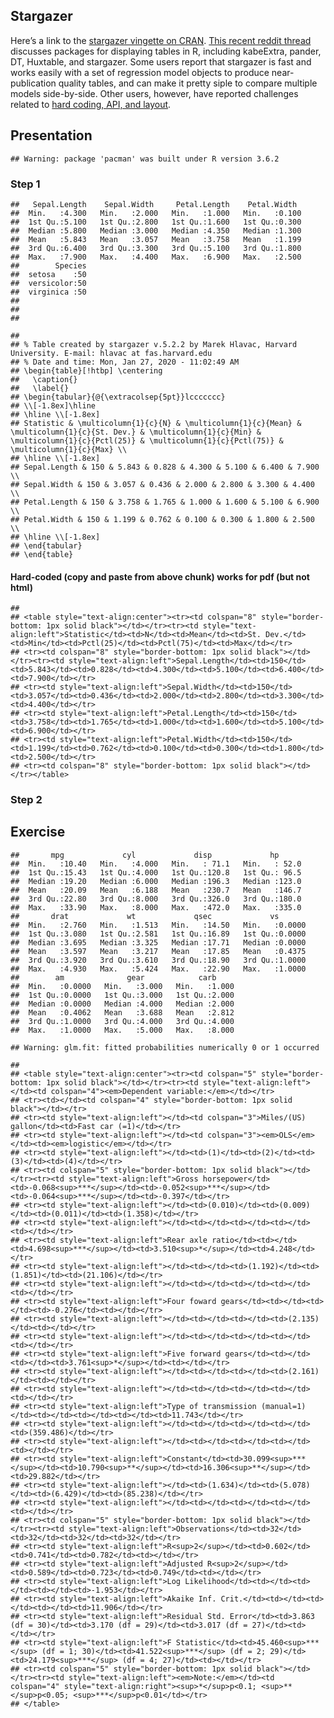 Stargazer
---------

Here’s a link to the [stargazer vingette on
CRAN](https://cran.r-project.org/web/packages/stargazer/vignettes/stargazer.pdf).
[This recent reddit
thread](https://www.reddit.com/r/rstats/comments/8qn43z/what_is_the_best_package_for_displaying_tables_in/)
discusses packages for displaying tables in R, including kabeExtra,
pander, DT, Huxtable, and stargazer. Some users report that stargazer is
fast and works easily with a set of regression model objects to produce
near-publication quality tables, and can make it pretty siple to compare
multiple models side-by-side. Other users, however, have reported
challenges related to [hard coding, API, and
layout](https://www.reddit.com/r/rstats/comments/6o9v9h/whats_your_favorite_relatively_obscure_r_package/dkgw9q1/).

Presentation
------------

    ## Warning: package 'pacman' was built under R version 3.6.2

### Step 1

    ##   Sepal.Length    Sepal.Width     Petal.Length    Petal.Width   
    ##  Min.   :4.300   Min.   :2.000   Min.   :1.000   Min.   :0.100  
    ##  1st Qu.:5.100   1st Qu.:2.800   1st Qu.:1.600   1st Qu.:0.300  
    ##  Median :5.800   Median :3.000   Median :4.350   Median :1.300  
    ##  Mean   :5.843   Mean   :3.057   Mean   :3.758   Mean   :1.199  
    ##  3rd Qu.:6.400   3rd Qu.:3.300   3rd Qu.:5.100   3rd Qu.:1.800  
    ##  Max.   :7.900   Max.   :4.400   Max.   :6.900   Max.   :2.500  
    ##        Species  
    ##  setosa    :50  
    ##  versicolor:50  
    ##  virginica :50  
    ##                 
    ##                 
    ## 

    ## 
    ## % Table created by stargazer v.5.2.2 by Marek Hlavac, Harvard University. E-mail: hlavac at fas.harvard.edu
    ## % Date and time: Mon, Jan 27, 2020 - 11:02:49 AM
    ## \begin{table}[!htbp] \centering 
    ##   \caption{} 
    ##   \label{} 
    ## \begin{tabular}{@{\extracolsep{5pt}}lccccccc} 
    ## \\[-1.8ex]\hline 
    ## \hline \\[-1.8ex] 
    ## Statistic & \multicolumn{1}{c}{N} & \multicolumn{1}{c}{Mean} & \multicolumn{1}{c}{St. Dev.} & \multicolumn{1}{c}{Min} & \multicolumn{1}{c}{Pctl(25)} & \multicolumn{1}{c}{Pctl(75)} & \multicolumn{1}{c}{Max} \\ 
    ## \hline \\[-1.8ex] 
    ## Sepal.Length & 150 & 5.843 & 0.828 & 4.300 & 5.100 & 6.400 & 7.900 \\ 
    ## Sepal.Width & 150 & 3.057 & 0.436 & 2.000 & 2.800 & 3.300 & 4.400 \\ 
    ## Petal.Length & 150 & 3.758 & 1.765 & 1.000 & 1.600 & 5.100 & 6.900 \\ 
    ## Petal.Width & 150 & 1.199 & 0.762 & 0.100 & 0.300 & 1.800 & 2.500 \\ 
    ## \hline \\[-1.8ex] 
    ## \end{tabular} 
    ## \end{table}

#### Hard-coded (copy and paste from above chunk) works for pdf (but not html)

    ## 
    ## <table style="text-align:center"><tr><td colspan="8" style="border-bottom: 1px solid black"></td></tr><tr><td style="text-align:left">Statistic</td><td>N</td><td>Mean</td><td>St. Dev.</td><td>Min</td><td>Pctl(25)</td><td>Pctl(75)</td><td>Max</td></tr>
    ## <tr><td colspan="8" style="border-bottom: 1px solid black"></td></tr><tr><td style="text-align:left">Sepal.Length</td><td>150</td><td>5.843</td><td>0.828</td><td>4.300</td><td>5.100</td><td>6.400</td><td>7.900</td></tr>
    ## <tr><td style="text-align:left">Sepal.Width</td><td>150</td><td>3.057</td><td>0.436</td><td>2.000</td><td>2.800</td><td>3.300</td><td>4.400</td></tr>
    ## <tr><td style="text-align:left">Petal.Length</td><td>150</td><td>3.758</td><td>1.765</td><td>1.000</td><td>1.600</td><td>5.100</td><td>6.900</td></tr>
    ## <tr><td style="text-align:left">Petal.Width</td><td>150</td><td>1.199</td><td>0.762</td><td>0.100</td><td>0.300</td><td>1.800</td><td>2.500</td></tr>
    ## <tr><td colspan="8" style="border-bottom: 1px solid black"></td></tr></table>

### Step 2

Exercise
--------

    ##       mpg             cyl             disp             hp       
    ##  Min.   :10.40   Min.   :4.000   Min.   : 71.1   Min.   : 52.0  
    ##  1st Qu.:15.43   1st Qu.:4.000   1st Qu.:120.8   1st Qu.: 96.5  
    ##  Median :19.20   Median :6.000   Median :196.3   Median :123.0  
    ##  Mean   :20.09   Mean   :6.188   Mean   :230.7   Mean   :146.7  
    ##  3rd Qu.:22.80   3rd Qu.:8.000   3rd Qu.:326.0   3rd Qu.:180.0  
    ##  Max.   :33.90   Max.   :8.000   Max.   :472.0   Max.   :335.0  
    ##       drat             wt             qsec             vs        
    ##  Min.   :2.760   Min.   :1.513   Min.   :14.50   Min.   :0.0000  
    ##  1st Qu.:3.080   1st Qu.:2.581   1st Qu.:16.89   1st Qu.:0.0000  
    ##  Median :3.695   Median :3.325   Median :17.71   Median :0.0000  
    ##  Mean   :3.597   Mean   :3.217   Mean   :17.85   Mean   :0.4375  
    ##  3rd Qu.:3.920   3rd Qu.:3.610   3rd Qu.:18.90   3rd Qu.:1.0000  
    ##  Max.   :4.930   Max.   :5.424   Max.   :22.90   Max.   :1.0000  
    ##        am              gear            carb      
    ##  Min.   :0.0000   Min.   :3.000   Min.   :1.000  
    ##  1st Qu.:0.0000   1st Qu.:3.000   1st Qu.:2.000  
    ##  Median :0.0000   Median :4.000   Median :2.000  
    ##  Mean   :0.4062   Mean   :3.688   Mean   :2.812  
    ##  3rd Qu.:1.0000   3rd Qu.:4.000   3rd Qu.:4.000  
    ##  Max.   :1.0000   Max.   :5.000   Max.   :8.000

    ## Warning: glm.fit: fitted probabilities numerically 0 or 1 occurred

    ## 
    ## <table style="text-align:center"><tr><td colspan="5" style="border-bottom: 1px solid black"></td></tr><tr><td style="text-align:left"></td><td colspan="4"><em>Dependent variable:</em></td></tr>
    ## <tr><td></td><td colspan="4" style="border-bottom: 1px solid black"></td></tr>
    ## <tr><td style="text-align:left"></td><td colspan="3">Miles/(US) gallon</td><td>Fast car (=1)</td></tr>
    ## <tr><td style="text-align:left"></td><td colspan="3"><em>OLS</em></td><td><em>logistic</em></td></tr>
    ## <tr><td style="text-align:left"></td><td>(1)</td><td>(2)</td><td>(3)</td><td>(4)</td></tr>
    ## <tr><td colspan="5" style="border-bottom: 1px solid black"></td></tr><tr><td style="text-align:left">Gross horsepower</td><td>-0.068<sup>***</sup></td><td>-0.052<sup>***</sup></td><td>-0.064<sup>***</sup></td><td>-0.397</td></tr>
    ## <tr><td style="text-align:left"></td><td>(0.010)</td><td>(0.009)</td><td>(0.011)</td><td>(1.358)</td></tr>
    ## <tr><td style="text-align:left"></td><td></td><td></td><td></td><td></td></tr>
    ## <tr><td style="text-align:left">Rear axle ratio</td><td></td><td>4.698<sup>***</sup></td><td>3.510<sup>*</sup></td><td>4.248</td></tr>
    ## <tr><td style="text-align:left"></td><td></td><td>(1.192)</td><td>(1.851)</td><td>(21.106)</td></tr>
    ## <tr><td style="text-align:left"></td><td></td><td></td><td></td><td></td></tr>
    ## <tr><td style="text-align:left">Four foward gears</td><td></td><td></td><td>-0.276</td><td></td></tr>
    ## <tr><td style="text-align:left"></td><td></td><td></td><td>(2.135)</td><td></td></tr>
    ## <tr><td style="text-align:left"></td><td></td><td></td><td></td><td></td></tr>
    ## <tr><td style="text-align:left">Five forward gears</td><td></td><td></td><td>3.761<sup>*</sup></td><td></td></tr>
    ## <tr><td style="text-align:left"></td><td></td><td></td><td>(2.161)</td><td></td></tr>
    ## <tr><td style="text-align:left"></td><td></td><td></td><td></td><td></td></tr>
    ## <tr><td style="text-align:left">Type of transmission (manual=1)</td><td></td><td></td><td></td><td>11.743</td></tr>
    ## <tr><td style="text-align:left"></td><td></td><td></td><td></td><td>(359.486)</td></tr>
    ## <tr><td style="text-align:left"></td><td></td><td></td><td></td><td></td></tr>
    ## <tr><td style="text-align:left">Constant</td><td>30.099<sup>***</sup></td><td>10.790<sup>**</sup></td><td>16.306<sup>**</sup></td><td>29.882</td></tr>
    ## <tr><td style="text-align:left"></td><td>(1.634)</td><td>(5.078)</td><td>(6.429)</td><td>(85.238)</td></tr>
    ## <tr><td style="text-align:left"></td><td></td><td></td><td></td><td></td></tr>
    ## <tr><td colspan="5" style="border-bottom: 1px solid black"></td></tr><tr><td style="text-align:left">Observations</td><td>32</td><td>32</td><td>32</td><td>32</td></tr>
    ## <tr><td style="text-align:left">R<sup>2</sup></td><td>0.602</td><td>0.741</td><td>0.782</td><td></td></tr>
    ## <tr><td style="text-align:left">Adjusted R<sup>2</sup></td><td>0.589</td><td>0.723</td><td>0.749</td><td></td></tr>
    ## <tr><td style="text-align:left">Log Likelihood</td><td></td><td></td><td></td><td>-1.953</td></tr>
    ## <tr><td style="text-align:left">Akaike Inf. Crit.</td><td></td><td></td><td></td><td>11.906</td></tr>
    ## <tr><td style="text-align:left">Residual Std. Error</td><td>3.863 (df = 30)</td><td>3.170 (df = 29)</td><td>3.017 (df = 27)</td><td></td></tr>
    ## <tr><td style="text-align:left">F Statistic</td><td>45.460<sup>***</sup> (df = 1; 30)</td><td>41.522<sup>***</sup> (df = 2; 29)</td><td>24.179<sup>***</sup> (df = 4; 27)</td><td></td></tr>
    ## <tr><td colspan="5" style="border-bottom: 1px solid black"></td></tr><tr><td style="text-align:left"><em>Note:</em></td><td colspan="4" style="text-align:right"><sup>*</sup>p<0.1; <sup>**</sup>p<0.05; <sup>***</sup>p<0.01</td></tr>
    ## </table>
